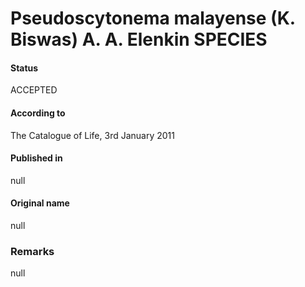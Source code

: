 # Pseudoscytonema malayense (K. Biswas) A. A. Elenkin SPECIES

#### Status
ACCEPTED

#### According to
The Catalogue of Life, 3rd January 2011

#### Published in
null

#### Original name
null

### Remarks
null